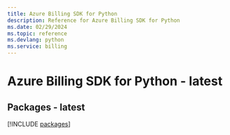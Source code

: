 ```yaml
---
title: Azure Billing SDK for Python
description: Reference for Azure Billing SDK for Python
ms.date: 02/29/2024
ms.topic: reference
ms.devlang: python
ms.service: billing
---
```

# Azure Billing SDK for Python - latest
## Packages - latest
[!INCLUDE [packages](billing-index.md)]